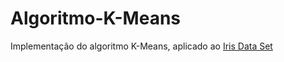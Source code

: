 # Algoritmo-K-Means
Implementação do algoritmo K-Means, aplicado ao [Iris Data Set](https://archive.ics.uci.edu/ml/datasets/iris)
